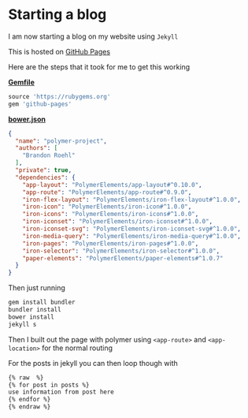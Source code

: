 # Starting a blog
I am now starting a blog on my website using `Jekyll`

This is hosted on [GitHub Pages](https://pages.github.com)

Here are the steps that it took for me to get this working

**[Gemfile](https://github.com/BrandonRoehl/BrandonRoehl.GitHub.io/blob/master/Gemfile)**
```ruby
source 'https://rubygems.org'
gem 'github-pages'
```
**[bower.json](https://github.com/BrandonRoehl/BrandonRoehl.GitHub.io/blob/master/bower.json)**
```json
{
  "name": "polymer-project",
  "authors": [
    "Brandon Roehl"
  ],
  "private": true,
  "dependencies": {
    "app-layout": "PolymerElements/app-layout#^0.10.0",
    "app-route": "PolymerElements/app-route#^0.9.0",
    "iron-flex-layout": "PolymerElements/iron-flex-layout#^1.0.0",
    "iron-icon": "PolymerElements/iron-icon#^1.0.0",
    "iron-icons": "PolymerElements/iron-icons#^1.0.0",
    "iron-iconset": "PolymerElements/iron-iconset#^1.0.0",
    "iron-iconset-svg": "PolymerElements/iron-iconset-svg#^1.0.0",
    "iron-media-query": "PolymerElements/iron-media-query#^1.0.0",
    "iron-pages": "PolymerElements/iron-pages#^1.0.0",
    "iron-selector": "PolymerElements/iron-selector#^1.0.0",
    "paper-elements": "PolymerElements/paper-elements#^1.0.7"
  }
}
```

Then just running
```bash
gem install bundler
bundler install
bower install
jekyll s
```

Then I built out the page with polymer using `<app-route>` and `<app-location>` for the normal routing

For the posts in jekyll you can then loop though with
```html
{% raw  %}
{% for post in posts %}
use information from post here
{% endfor %}
{% endraw %}
```
